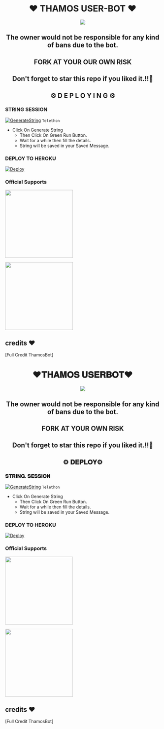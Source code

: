 <h1 align="center">❤️ THAMOS USER-BOT ❤️</h1>

<p align="center">
  <img src="https://telegra.ph/file/ce8efab574dd85199b3f3.jpg">
</p>

  <h2 align= "center" >The owner would not be responsible for any kind of bans due to the bot.</h2>
  
<h2 align="center">FORK AT  YOUR OUR OWN RISK</h1>

<h2 align ="center">Don't forget to star this repo if you liked it.!!💝</h2>

<h2 align="center">⚙️ D E P L O Y I N G ⚙️</h2>




<h3>  STRING SESSION  </h3>
  
 
[![GenerateString](https://img.shields.io/badge/repl.it-generateString-yellowgreen)](https://generatestringsession.xabhish3k.repl.run) ``Telethon``


- Click On Generate String
    - Then Click On Green Run Button.
    - Wait for a while then fill the details.
    - String will be saved in your Saved Message.


<h3> DEPLOY TO HEROKU </h3>

[![Deploy](https://www.herokucdn.com/deploy/button.svg)](https://heroku.com/deploy)


### Official Supports

   <a href="https://t.me/THAMOS_USERBOT"><img src="https://img.shields.io/badge/Channel%20Support%3F-yes-green?&style=flat-square?&logo=telegram" width=220px></a></p>
   <a href="https://t.me/THAMOS_BOT_SUPPORT"><img src="https://img.shields.io/badge/Group%20Support%3F-yes-green?&style=flat-square?&logo=telegram" width=220px></a></p>



## credits ❤️

[Full Credit ThamosBot]




<h1 align="center">❤️𝐓𝐇𝐀𝐌𝐎𝐒  𝐔𝐒𝐄𝐑𝐁𝐎𝐓❤️</h1>

<p align="center">
  <img src="https://telegra.ph/file/ce8efab574dd85199b3f3.jpg">
</p>

  <h2 align= "center" >The owner would not be responsible for any kind of bans due to the bot.</h2>
  
<h2 align="center"> FORK  AT  YOUR  OWN  RISK </h1>

<h2 align ="center">Don't forget to star this repo if you liked it.!!💝</h2>

<h2 align="center">⚙️ 𝐃𝐄𝐏𝐋𝐎𝐘⚙️</h2>




<h3>  𝐒𝐓𝐑𝐈𝐍𝐆. 𝐒𝐄𝐒𝐒𝐈𝐎𝐍  </h3>
  
 
[![GenerateString](https://img.shields.io/badge/repl.it-generateString-yellowgreen)](https://generatestringsession.xabhish3k.repl.run) ``Telethon``


- Click On Generate String
    - Then Click On Green Run Button.
    - Wait for a while then fill the details.
    - String will be saved in your Saved Message.


<h3> DEPLOY TO HEROKU </h3>

[![Deploy](https://www.herokucdn.com/deploy/button.svg)](https://heroku.com/deploy)


### Official Supports

   <a href="https://t.me/THAMOS_BOT"><img src="https://img.shields.io/badge/Channel%20Support%3F-yes-green?&style=flat-square?&logo=telegram" width=220px></a></p>
   <a href="https://t.me/THAMOS_BOT_SUPPORT"><img src="https://img.shields.io/badge/Group%20Support%3F-yes-green?&style=flat-square?&logo=telegram" width=220px></a></p>



## credits ❤️

[Full Credit ThamosBot]




























